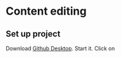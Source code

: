 # Content editing

## Set up project

Download [Github Desktop](https://desktop.github.com/). Start it. Click on

